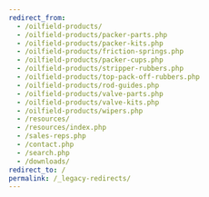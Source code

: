 ```yaml
---
redirect_from:
  - /oilfield-products/
  - /oilfield-products/packer-parts.php
  - /oilfield-products/packer-kits.php
  - /oilfield-products/friction-springs.php
  - /oilfield-products/packer-cups.php
  - /oilfield-products/stripper-rubbers.php
  - /oilfield-products/top-pack-off-rubbers.php
  - /oilfield-products/rod-guides.php
  - /oilfield-products/valve-parts.php
  - /oilfield-products/valve-kits.php
  - /oilfield-products/wipers.php
  - /resources/
  - /resources/index.php
  - /sales-reps.php
  - /contact.php
  - /search.php
  - /downloads/
redirect_to: /
permalink: /_legacy-redirects/
---
```

